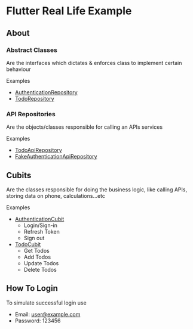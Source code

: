# Flutter Real Life Example

## About

### Abstract Classes
Are the interfaces which dictates & enforces class to implement certain behaviour

Examples
* [AuthenticationRepository](lib/interfaces/authentication_repository.dart)
* [TodoRepository](lib/interfaces/todo_repository.dart)

### API Repositories
Are the objects/classes responsible for calling an APIs services

Examples
* [TodoApiRepository](lib/repositories/todo_api_repository.dart)
* [FakeAuthenticationApiRepository](lib/repositories/fake_authentication_api_repository.dart)

## Cubits
Are the classes responsible for doing the business logic, like calling APIs, storing data on phone, calculations...etc

Examples
* [AuthenticationCubit](lib/cubits/authentication_cubit.dart)
  * Login/Sign-in
  * Refresh Token
  * Sign out
* [TodoCubit](lib/cubits/todo_cubit.dart)
  * Get Todos
  * Add Todos
  * Update Todos
  * Delete Todos

## How To Login
To simulate successful login use
* Email: user@example.com
* Password: 123456